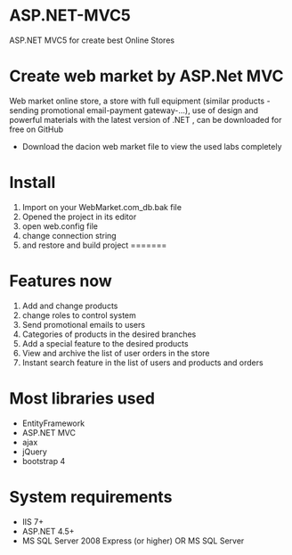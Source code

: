 
# ASP.NET-MVC5
ASP.NET MVC5 for create best  Online Stores
# Create web market by ASP.Net MVC
Web market online store, a store with full equipment (similar products -sending promotional email-payment gateway-...), use of design and powerful materials with the latest version of .NET , can be downloaded for free on GitHub

- Download the dacion web market file to view the used labs completely


# Install

1. Import on your WebMarket.com_db.bak file
2. Opened the project in its editor
3. open web.config file
4. change connection string
5. and restore and build project 
=======

# Features now
1. Add and change products
2. change roles to control system
3. Send promotional emails to users
4. Categories of products in the desired branches
5. Add a special feature to the desired products
6. View and archive the list of user orders in the store
7. Instant search feature in the list of users and products and orders


# Most libraries used
- EntityFramework
- ASP.NET MVC
- ajax
- jQuery
- bootstrap 4

# System requirements
- IIS 7+
- ASP.NET 4.5+
- MS SQL Server 2008 Express (or higher) OR MS SQL Server
